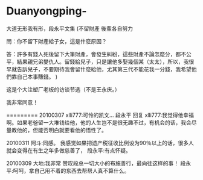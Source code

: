 # Duanyongping-
大道无形我有形，段永平文集
(不留財產 後輩各自努力

問：你不留下財產給子女，這是什麼原因？

答：許多有錢人死後留下大筆財產，會發生糾紛，這些財產不論怎麼分，都不公平，結果親兄弟變仇人。留錢給兒子，只是讓他多娶幾個某（太太），所以，我很早就告訴兒子，不要期待我會留什麼給他，尤其第三代不能花我一分錢，我希望他們靠自己本事賺錢。 )

这是个大注塑厂老板的访谈节选（不是王永庆。）

我非常同意！

=========
20100307
xlli777:可怜的凯文...
段永平 回复 xlli777:我觉得他幸福啊。如果老爸留一大堆钱给他，他的人生岂不是很无趣不过，有机会的话，我会尽量教他的，但能否明白就要看他的悟性了。

20100311
阿斗:同感。 我感觉如果把遗产税征收比例设为90％以上的话，很多人就会变得在有生之年多做慈善了，
段永平:有点怀疑。

20100309
大地:我非常 赞叹段总一切大小的布施善行，最向往这样的事！
段永平:呵呵，拿自己用不着的东西去帮帮人真不算什么。
